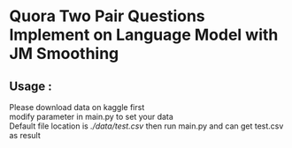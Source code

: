 # Quora Two Pair Questions Implement on Language Model with JM Smoothing  

## Usage :  
Please download data on kaggle first  
modify parameter in main.py to set your data   
Default file location is *./data/test.csv*
then run main.py and can get test.csv as result  

